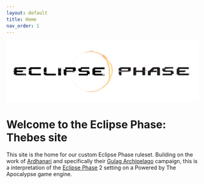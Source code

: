 ```yaml
---
layout: default
title: Home
nav_order: 1
---
```


![Eclipse Phase Logo](../images/EclipsePhase_Logo_Black.jpeg)

# Welcome to the Eclipse Phase: Thebes site

This site is the home for our custom Eclipse Phase ruleset. Building on the work of [Ardhanari](zhttps://www.obsidianportal.com/profile/ardhanari) and specifically their [Gulag Archipelago](https://eclipse-phase-apocalypse.obsidianportal.com/wikis/main-page) campaign, this is a interpretation of the [Eclipse Phase](https://eclipsephase.com/) 2 setting on a Powered by The Apocalypse game engine.
